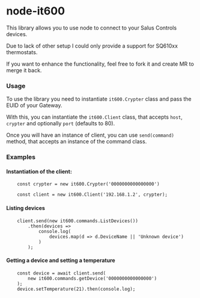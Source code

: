# node-it600
This library allows you to use node to connect to your Salus Controls devices.

Due to lack of other setup I could only provide a support for SQ610xx thermostats.

If you want to enhance the functionality, feel free to fork it and create MR to merge it back.

### Usage

To use the library you need to instantiate `it600.Crypter` class and pass the EUID of your Gateway.

With this, you can instantiate the `it600.Client` class, that accepts `host`, `crypter` and optionally `port` (defaults to 80).

Once you will have an instance of client, you can use `send(command)` method, that accepts an instance of the command class.

### Examples

#### Instantiation of the client:

```
    const crypter = new it600.Crypter('0000000000000000')

    const client = new it600.Client('192.168.1.2', crypter);
```
#### Listing devices

```
    client.send(new it600.commands.ListDevices())
        .then(devices => 
            console.log(
                devices.map(d => d.DeviceName || 'Unknown device')
            )
        );

```
#### Getting a device and setting a temperature
```
    const device = await client.send(
        new it600.commands.getDevice('0000000000000000')
    );
    device.setTemperature(21).then(console.log);

```